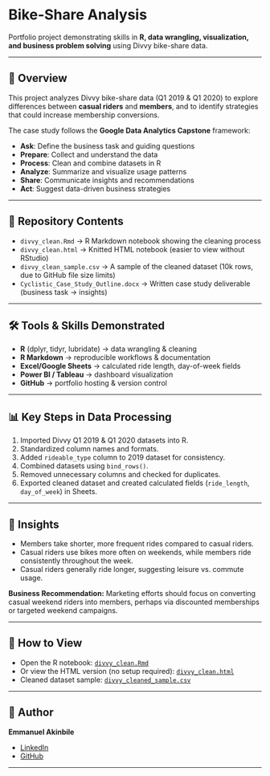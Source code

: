 # Bike-Share Analysis

Portfolio project demonstrating skills in **R, data wrangling, visualization, and business problem solving** using Divvy bike-share data.

---

## 📌 Overview
This project analyzes Divvy bike-share data (Q1 2019 & Q1 2020) to explore differences between **casual riders** and **members**, and to identify strategies that could increase membership conversions.  

The case study follows the **Google Data Analytics Capstone** framework:  
- **Ask**: Define the business task and guiding questions  
- **Prepare**: Collect and understand the data  
- **Process**: Clean and combine datasets in R  
- **Analyze**: Summarize and visualize usage patterns  
- **Share**: Communicate insights and recommendations  
- **Act**: Suggest data-driven business strategies  

---

## 📂 Repository Contents
- `divvy_clean.Rmd` → R Markdown notebook showing the cleaning process  
- `divvy_clean.html` → Knitted HTML notebook (easier to view without RStudio)  
- `divvy_clean_sample.csv` → A sample of the cleaned dataset (10k rows, due to GitHub file size limits)  
- `Cyclistic_Case_Study_Outline.docx` → Written case study deliverable (business task → insights)  

---

## 🛠️ Tools & Skills Demonstrated
- **R** (dplyr, tidyr, lubridate) → data wrangling & cleaning  
- **R Markdown** → reproducible workflows & documentation  
- **Excel/Google Sheets** → calculated ride length, day-of-week fields  
- **Power BI / Tableau** → dashboard visualization  
- **GitHub** → portfolio hosting & version control  

---

## 📊 Key Steps in Data Processing
1. Imported Divvy Q1 2019 & Q1 2020 datasets into R.  
2. Standardized column names and formats.  
3. Added `rideable_type` column to 2019 dataset for consistency.  
4. Combined datasets using `bind_rows()`.  
5. Removed unnecessary columns and checked for duplicates.  
6. Exported cleaned dataset and created calculated fields (`ride_length`, `day_of_week`) in Sheets.  

---

## 🔑 Insights
- Members take shorter, more frequent rides compared to casual riders.  
- Casual riders use bikes more often on weekends, while members ride consistently throughout the week.  
- Casual riders generally ride longer, suggesting leisure vs. commute usage.  

**Business Recommendation:** Marketing efforts should focus on converting casual weekend riders into members, perhaps via discounted memberships or targeted weekend campaigns.  

---

## 📖 How to View
- Open the R notebook: [`divvy_clean.Rmd`](./divvy_clean.Rmd)  
- Or view the HTML version (no setup required): [`divvy_clean.html`](./divvy_clean.html)  
- Cleaned dataset sample: [`divvy_cleaned_sample.csv`](./divvy_clean_sample.csv)  

---

## 👤 Author
**Emmanuel Akinbile**  
- [LinkedIn](https://www.linkedin.com/in/emmanuel-akinbile/)  
- [GitHub](https://github.com/EmmanuelAkinbile)  

---


